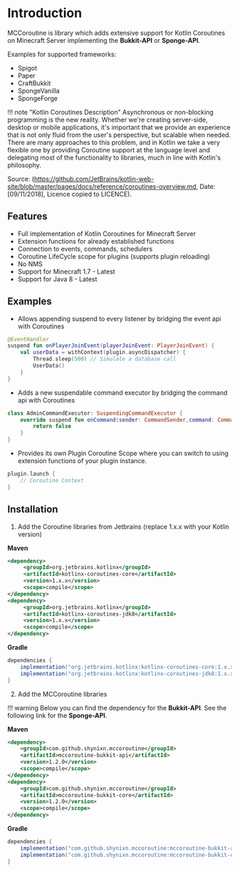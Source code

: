# Introduction

MCCoroutine is library which adds extensive support for Kotlin Coroutines on Minecraft Server implementing the **Bukkit-API** or **Sponge-API**.

Examples for supported frameworks:

* Spigot
* Paper
* CraftBukkit
* SpongeVanilla
* SpongeForge

!!! note "Kotlin Coroutines Description"
Asynchronous or non-blocking programming is the new reality. Whether we're creating server-side, desktop or mobile applications, 
it's important that we provide an experience that is not only fluid from the user's perspective, but scalable when needed.
There are many approaches to this problem, and in Kotlin we take a very flexible one by providing Coroutine support at the language level 
and delegating most of the functionality to libraries, much in line with Kotlin's philosophy.

Source: (https://github.com/JetBrains/kotlin-web-site/blob/master/pages/docs/reference/coroutines-overview.md, Date: [09/11/2018], Licence copied to LICENCE).

## Features

* Full implementation of Kotlin Coroutines for Minecraft Server
* Extension functions for already established functions
* Connection to events, commands, schedulers
* Coroutine LifeCycle scope for plugins (supports plugin reloading)
* No NMS
* Support for Minecraft 1.7 - Latest
* Support for Java 8 - Latest

## Examples

* Allows appending suspend to every listener by bridging the event api with Coroutines

```kotlin
@EventHandler
suspend fun onPlayerJoinEvent(playerJoinEvent: PlayerJoinEvent) {
    val userData = withContext(plugin.asyncDispatcher) {
        Thread.sleep(500) // Simulate a database call 
        UserData()
    }
}
```

* Adds a new suspendable command executor by bridging the command api with Coroutines

```kotlin
class AdminCommandExecutor: SuspendingCommandExecutor {
    override suspend fun onCommand(sender: CommandSender,command: Command,label: String,args: Array<out String>): Boolean {
        return false
    }
}
```

* Provides its own Plugin Coroutine Scope where you can switch to using extension functions of your plugin instance.

```kotlin
plugin.launch {
    // Coroutine Context
}
```

## Installation 

1. Add the Coroutine libraries from Jetbrains (replace 1.x.x with your Kotlin version)

**Maven**
```xml
<dependency>
     <groupId>org.jetbrains.kotlinx</groupId>
     <artifactId>kotlinx-coroutines-core</artifactId>
     <version>1.x.x</version> 
     <scope>compile</scope>
</dependency>
<dependency>
     <groupId>org.jetbrains.kotlinx</groupId>
     <artifactId>kotlinx-coroutines-jdk8</artifactId>
     <version>1.x.x</version> 
     <scope>compile</scope>
</dependency>
```
**Gradle**

```groovy
dependencies {
    implementation("org.jetbrains.kotlinx:kotlinx-coroutines-core:1.x.x")
    implementation("org.jetbrains.kotlinx:kotlinx-coroutines-jdk8:1.x.x")
}
```

2. Add the MCCoroutine libraries 

!!! warning
Below you can find the dependency for the **Bukkit-API**. See the following link for
the **Sponge-API**.

**Maven**
```xml
<dependency>
    <groupId>com.github.shynixn.mccoroutine</groupId>
    <artifactId>mccoroutine-bukkit-api</artifactId>
    <version>1.2.0</version>
    <scope>compile</scope>
</dependency>
<dependency>
    <groupId>com.github.shynixn.mccoroutine</groupId>
    <artifactId>mccoroutine-bukkit-core</artifactId>
    <version>1.2.0</version>
    <scope>compile</scope>
</dependency>
```
**Gradle**

```groovy
dependencies {
    implementation("com.github.shynixn.mccoroutine:mccoroutine-bukkit-api:1.2.0")
    implementation("com.github.shynixn.mccoroutine:mccoroutine-bukkit-core:1.2.0")
}
```
